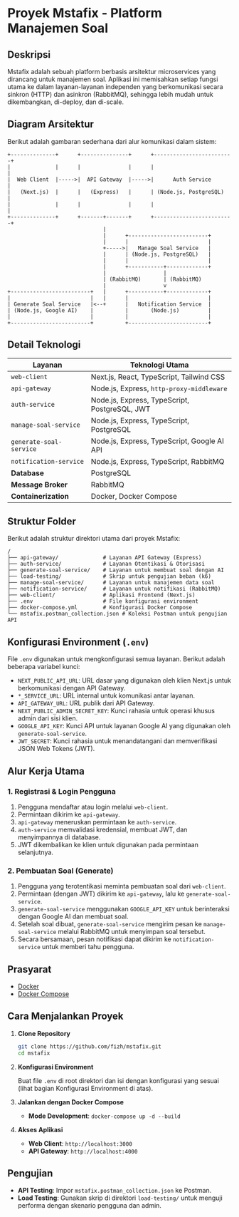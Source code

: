 # Proyek Mstafix - Platform Manajemen Soal

## Deskripsi

Mstafix adalah sebuah platform berbasis arsitektur microservices yang dirancang untuk manajemen soal. Aplikasi ini memisahkan setiap fungsi utama ke dalam layanan-layanan independen yang berkomunikasi secara sinkron (HTTP) dan asinkron (RabbitMQ), sehingga lebih mudah untuk dikembangkan, di-deploy, dan di-scale.

## Diagram Arsitektur

Berikut adalah gambaran sederhana dari alur komunikasi dalam sistem:

```
+--------------+      +---------------+      +-------------------------+
|              |      |               |      |                         |
|  Web Client  |----->|  API Gateway  |----->|      Auth Service       |
|   (Next.js)  |      |   (Express)   |      | (Node.js, PostgreSQL)   |
|              |      |               |      |                         |
+--------------+      +-------+-------+      +-------------------------+
                              |
                              |      +-------------------------+
                              |      |                         |
                              +----->|   Manage Soal Service   |
                              |      | (Node.js, PostgreSQL)   |
                              |      |                         |
                              |      +-----------+-------------+
                              |                  |
                              | (RabbitMQ)       | (RabbitMQ)
                              |                  v
+-------------------------+   |      +-----------+-------------+
|                         |   |      |                         |
| Generate Soal Service   |<--+      |   Notification Service  |
| (Node.js, Google AI)    |          |       (Node.js)         |
|                         |          |                         |
+-------------------------+          +-------------------------+

```

## Detail Teknologi

| Layanan                   | Teknologi Utama                               |
| ------------------------- | --------------------------------------------- |
| `web-client`              | Next.js, React, TypeScript, Tailwind CSS      |
| `api-gateway`             | Node.js, Express, `http-proxy-middleware`     |
| `auth-service`            | Node.js, Express, TypeScript, PostgreSQL, JWT |
| `manage-soal-service`     | Node.js, Express, TypeScript, PostgreSQL      |
| `generate-soal-service`   | Node.js, Express, TypeScript, Google AI API   |
| `notification-service`    | Node.js, Express, TypeScript, RabbitMQ        |
| **Database**              | PostgreSQL                                    |
| **Message Broker**        | RabbitMQ                                      |
| **Containerization**      | Docker, Docker Compose                        |

## Struktur Folder

Berikut adalah struktur direktori utama dari proyek Mstafix:

```
/
├── api-gateway/              # Layanan API Gateway (Express)
├── auth-service/             # Layanan Otentikasi & Otorisasi
├── generate-soal-service/    # Layanan untuk membuat soal dengan AI
├── load-testing/             # Skrip untuk pengujian beban (k6)
├── manage-soal-service/      # Layanan untuk manajemen data soal
├── notification-service/     # Layanan untuk notifikasi (RabbitMQ)
├── web-client/               # Aplikasi Frontend (Next.js)
├── .env                      # File konfigurasi environment
├── docker-compose.yml        # Konfigurasi Docker Compose
└── mstafix.postman_collection.json # Koleksi Postman untuk pengujian API
```

## Konfigurasi Environment (`.env`)

File `.env` digunakan untuk mengkonfigurasi semua layanan. Berikut adalah beberapa variabel kunci:

- `NEXT_PUBLIC_API_URL`: URL dasar yang digunakan oleh klien Next.js untuk berkomunikasi dengan API Gateway.
- `*_SERVICE_URL`: URL internal untuk komunikasi antar layanan.
- `API_GATEWAY_URL`: URL publik dari API Gateway.
- `NEXT_PUBLIC_ADMIN_SECRET_KEY`: Kunci rahasia untuk operasi khusus admin dari sisi klien.
- `GOOGLE_API_KEY`: Kunci API untuk layanan Google AI yang digunakan oleh `generate-soal-service`.
- `JWT_SECRET`: Kunci rahasia untuk menandatangani dan memverifikasi JSON Web Tokens (JWT).

## Alur Kerja Utama

### 1. Registrasi & Login Pengguna

1.  Pengguna mendaftar atau login melalui `web-client`.
2.  Permintaan dikirim ke `api-gateway`.
3.  `api-gateway` meneruskan permintaan ke `auth-service`.
4.  `auth-service` memvalidasi kredensial, membuat JWT, dan menyimpannya di database.
5.  JWT dikembalikan ke klien untuk digunakan pada permintaan selanjutnya.

### 2. Pembuatan Soal (Generate)

1.  Pengguna yang terotentikasi meminta pembuatan soal dari `web-client`.
2.  Permintaan (dengan JWT) dikirim ke `api-gateway`, lalu ke `generate-soal-service`.
3.  `generate-soal-service` menggunakan `GOOGLE_API_KEY` untuk berinteraksi dengan Google AI dan membuat soal.
4.  Setelah soal dibuat, `generate-soal-service` mengirim pesan ke `manage-soal-service` melalui RabbitMQ untuk menyimpan soal tersebut.
5.  Secara bersamaan, pesan notifikasi dapat dikirim ke `notification-service` untuk memberi tahu pengguna.

## Prasyarat

- [Docker](https://www.docker.com/get-started)
- [Docker Compose](https://docs.docker.com/compose/install/)

## Cara Menjalankan Proyek

1.  **Clone Repository**

    ```bash
    git clone https://github.com/fizh/mstafix.git
    cd mstafix
    ```

2.  **Konfigurasi Environment**

    Buat file `.env` di root direktori dan isi dengan konfigurasi yang sesuai (lihat bagian Konfigurasi Environment di atas).

3.  **Jalankan dengan Docker Compose**

    -   **Mode Development**: `docker-compose up -d --build`

4.  **Akses Aplikasi**

    -   **Web Client**: `http://localhost:3000`
    -   **API Gateway**: `http://localhost:4000`

## Pengujian

-   **API Testing**: Impor `mstafix.postman_collection.json` ke Postman.
-   **Load Testing**: Gunakan skrip di direktori `load-testing/` untuk menguji performa dengan skenario pengguna dan admin.
